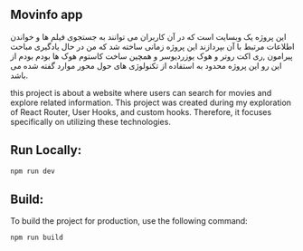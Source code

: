 ## Movinfo app

این پروژه یک وبسایت است که در آن کاربران می توانند به جستجوی فیلم ها و خواندن اطلاعات مرتبط با آن بپردازند
این پروژه زمانی ساخته شد که من در حال یادگیری مباحث پیرامون ,ری اکت روتر و هوک یوزردیوسر و همچین ساخت کاستوم هوک ها بودم بودم
از این رو این پروژه محدود به استفاده از تکنولوژی های حول محور موارد گفته شده می باشد.

this project is about a website where users can search for movies and explore related information.
This project was created during my exploration of React Router, User Hooks, and custom hooks. Therefore, it focuses specifically on utilizing these technologies.

## Run Locally:

```bash
npm run dev
```

## Build:

To build the project for production, use the following command:

```bash
npm run build
```

